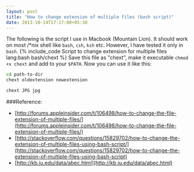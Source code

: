 ```yaml
---
layout: post
title: "How to change extension of multiple files (bash script)"
date: 2013-10-14T17:17:00+05:30
---
```

The following is the script I use in Macbook (Mountain Lion). It should work on most /*nix shell like `bash`, `csh`, `ksh` etc.
However, I have tested it only in <code>bash</code>.
{% include_code Script to change extension for multiple files lang:bash bash/chext %}
Save this file as "chext", make it executable `chmod +x chext` and add to your <code>$PATH</code>.
Now you can use it like this:
``` bash Usage
cd path-to-dir
chext oldextension newextension
```
``` bash Example
chext JPG jpg
```
###Reference:
* [http://forums.appleinsider.com/t/106498/how-to-change-the-file-extension-of-multiple-files/](http://forums.appleinsider.com/t/106498/how-to-change-the-file-extension-of-multiple-files/)
* [http://stackoverflow.com/questions/15829702/how-to-change-the-extension-of-multiple-files-using-bash-script/](http://stackoverflow.com/questions/15829702/how-to-change-the-extension-of-multiple-files-using-bash-script)
* [http://kb.iu.edu/data/abec.html](http://kb.iu.edu/data/abec.html)
